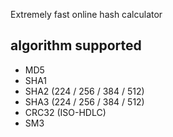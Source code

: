 Extremely fast online hash calculator

## algorithm supported

- MD5
- SHA1
- SHA2 (224 / 256 / 384 / 512)
- SHA3 (224 / 256 / 384 / 512)
- CRC32 (ISO-HDLC)
- SM3
